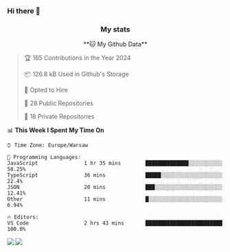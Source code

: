 ### Hi there 👋

<!--
**DamianKocjan/DamianKocjan** is a ✨ _special_ ✨ repository because its `README.md` (this file) appears on your GitHub profile.

Here are some ideas to get you started:

- 🔭 I’m currently working on ...
- 🌱 I’m currently learning ...
- 👯 I’m looking to collaborate on ...
- 🤔 I’m looking for help with ...
- 💬 Ask me about ...
- 📫 How to reach me: ...
- 😄 Pronouns: ...
- ⚡ Fun fact: ...
-->

<h3 align="center">My stats</h3>

<p align="center">
    <!--START_SECTION:waka-->
**🐱 My Github Data** 

> 🏆 165 Contributions in the Year 2024
 > 
> 📦 126.8 kB Used in Github's Storage 
 > 
> 💼 Opted to Hire
 > 
> 📜 28 Public Repositories 
 > 
> 🔑 18 Private Repositories  
 > 
📊 **This Week I Spent My Time On** 

```text
⌚︎ Time Zone: Europe/Warsaw

💬 Programming Languages: 
JavaScript               1 hr 35 mins        ██████████████░░░░░░░░░░░   58.25% 
TypeScript               36 mins             █████░░░░░░░░░░░░░░░░░░░░   22.4% 
JSON                     20 mins             ███░░░░░░░░░░░░░░░░░░░░░░   12.41% 
Other                    11 mins             █░░░░░░░░░░░░░░░░░░░░░░░░   6.94%

🔥 Editors: 
VS Code                  2 hrs 43 mins       █████████████████████████   100.0%

```


<!--END_SECTION:waka-->
</p>

<img align="left" src="https://github-readme-stats.vercel.app/api?username=DamianKocjan&&layout=compact&count_private=true&show_icons=true&hide_border=true&include_all_commits=true&bg_color=0D1117&title_color=FFFFFF&text_color=FFFFFF&icon_color=FFFFFF">
<img align="left" src="https://github-readme-stats.vercel.app/api/top-langs/?username=DamianKocjan&layout=compact&hide_border=true&card_width=250&bg_color=0D1117&title_color=FFFFFF&text_color=FFFFFF&icon_color=FFFFFF">
